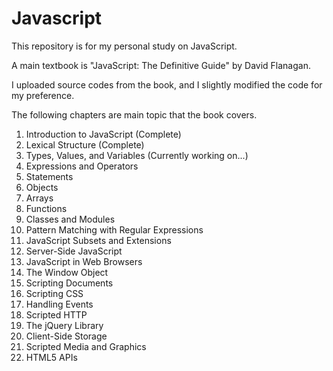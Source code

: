 # Javascript

This repository is for my personal study on JavaScript.

A main textbook is "JavaScript: The Definitive Guide" by David Flanagan.

I uploaded source codes from the book, and I slightly modified the code for my preference.

The following chapters are main topic that the book covers.

1. Introduction to JavaScript (Complete)
2. Lexical Structure (Complete)
3. Types, Values, and Variables (Currently working on...)
4. Expressions and Operators
5. Statements
6. Objects
7. Arrays
8. Functions
9. Classes and Modules
10. Pattern Matching with Regular Expressions
11. JavaScript Subsets and Extensions
12. Server-Side JavaScript
13. JavaScript in Web Browsers
14. The Window Object
15. Scripting Documents
16. Scripting CSS
17. Handling Events
18. Scripted HTTP
19. The jQuery Library
20. Client-Side Storage
21. Scripted Media and Graphics
22. HTML5 APIs
